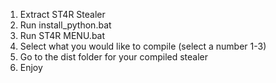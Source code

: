 1. Extract ST4R Stealer
2. Run install_python.bat
3. Run ST4R MENU.bat
4. Select what you would like to compile (select a number 1-3)
5. Go to the dist folder for your compiled stealer
6. Enjoy
